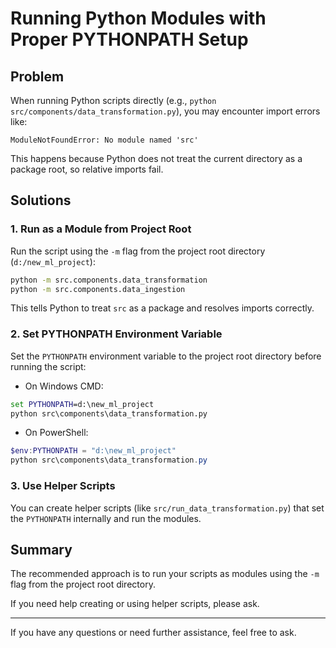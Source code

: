 # Running Python Modules with Proper PYTHONPATH Setup

## Problem
When running Python scripts directly (e.g., `python src/components/data_transformation.py`), you may encounter import errors like:
```
ModuleNotFoundError: No module named 'src'
```
This happens because Python does not treat the current directory as a package root, so relative imports fail.

## Solutions

### 1. Run as a Module from Project Root
Run the script using the `-m` flag from the project root directory (`d:/new_ml_project`):
```bash
python -m src.components.data_transformation
python -m src.components.data_ingestion
```
This tells Python to treat `src` as a package and resolves imports correctly.

### 2. Set PYTHONPATH Environment Variable
Set the `PYTHONPATH` environment variable to the project root directory before running the script:
- On Windows CMD:
```cmd
set PYTHONPATH=d:\new_ml_project
python src\components\data_transformation.py
```
- On PowerShell:
```powershell
$env:PYTHONPATH = "d:\new_ml_project"
python src\components\data_transformation.py
```

### 3. Use Helper Scripts
You can create helper scripts (like `src/run_data_transformation.py`) that set the `PYTHONPATH` internally and run the modules.

## Summary
The recommended approach is to run your scripts as modules using the `-m` flag from the project root directory.

If you need help creating or using helper scripts, please ask.

---

If you have any questions or need further assistance, feel free to ask.
